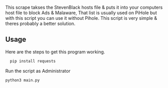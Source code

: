 


This scrape takses the StevenBlack hosts file & puts it into your computers host file to block Ads & Malaware, That list is usually used on PiHole but with this script you can use it without Pihole. This script is very simple & theres probably a better solution.




## Usage

Here are the steps to get this program working.

```bash
  pip install requests
```
Run the script as Administrator
```bash
python3 main.py
```


